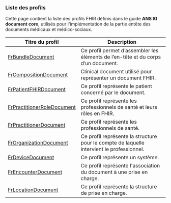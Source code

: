 ### Liste des profils

Cette page contient la liste des profils FHIR définis dans le guide **ANS IG document core**, utilisés pour l'implémentation de la partie entête des documents médicaux et médico-sociaux.

| Titre du profil | Description |  
|--------------------------------|--------------------------------|
| [FrBundleDocument](StructureDefinition-fr-bundle-document.html) | Ce profil permet d’assembler les éléments de l’en-tête et du corps d’un document.|
| [FrCompositionDocument](StructureDefinition-fr-composition-document.html) | Clinical document utilisé pour représenter un document FHIR. |
| [FrPatientFHIRDocument](StructureDefinition-fr-patient-fhir-document.html) | Ce profil représente  le patient concerné par le document. |
| [FrPractitionerRoleDocument](StructureDefinition-fr-practitionerRole-document.html) | Ce profil représente les professionnels de santé et leurs rôles en FHIR.|
| [FrPractitionerDocument](StructureDefinition-fr-practitioner-document.html) | Ce profil représente les professionnels de santé. |
| [FrOrganizationDocument](StructureDefinition-fr-organization-document.html) | Ce profil représente la structure pour le compte de laquelle intervient le professionnel.|
| [FrDeviceDocument](StructureDefinition-fr-device-document.html) | Ce profil représente un système. |
| [FrEncounterDocument](StructureDefinition-fr-encounter-document.html) | Ce profil représente l'association du document à une prise en charge.|
| [FrLocationDocument](StructureDefinition-fr-location-document.html) |Ce profil représente la structure de prise en charge.|
